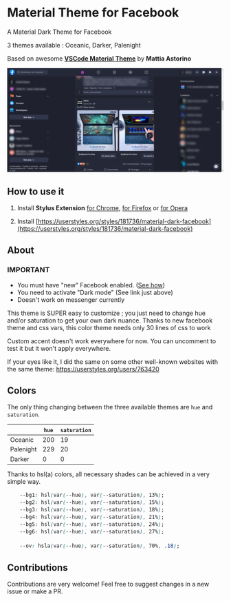 # Material Theme for Facebook
A Material Dark Theme for Facebook

3 themes available : Oceanic, Darker, Palenight

Based on awesome **[VSCode Material Theme](https://github.com/equinusocio/vsc-material-theme)** by **Mattia Astorino**

![Material Theme Facebook](https://github.com/CharlieEtienne/material-facebook/blob/master/screenshot.png)

## How to use it

1. Install **Stylus Extension** [for Chrome](https://chrome.google.com/webstore/detail/stylus/clngdbkpkpeebahjckkjfobafhncgmne), [for Firefox](https://addons.mozilla.org/fr/firefox/addon/styl-us/) or [for Opera](https://addons.opera.com/en-gb/extensions/details/stylus/)

2. Install [https://userstyles.org/styles/181736/material-dark-facebook](https://userstyles.org/styles/181736/material-dark-facebook) 

## About

### IMPORTANT

- You must have "new" Facebook enabled. ([See how](https://www.pocket-lint.com/apps/news/facebook/150761-the-new-facebook-update-how-the-all-new-design-looks-and-works))
- You need to activate "Dark mode" (See link just above)
- Doesn't work on messenger currently

This theme is SUPER easy to customize ; you just need to change hue and/or saturation to get your own dark nuance.
Thanks to new facebook theme and css vars, this color theme needs only 30 lines of css to work

Custom accent doesn't work everywhere for now. You can uncomment to test it but it won't apply everywhere.

If your eyes like it, I did the same on some other well-known websites with the same theme:
https://userstyles.org/users/763420

## Colors
The only thing changing between the three available themes are `hue` and `saturation`.

|           | `hue` | `saturation` |
|-----------|-------|--------------|
| Oceanic   | 200   | 19           |
| Palenight | 229   | 20           |
| Darker    | 0     | 0            |

Thanks to hsl(a) colors, all necessary shades can be achieved in a very simple way.

```css
    --bg1: hsl(var(--hue), var(--saturation), 13%);
    --bg2: hsl(var(--hue), var(--saturation), 15%);
    --bg3: hsl(var(--hue), var(--saturation), 18%);
    --bg4: hsl(var(--hue), var(--saturation), 21%);
    --bg5: hsl(var(--hue), var(--saturation), 24%);
    --bg6: hsl(var(--hue), var(--saturation), 27%);
	
    --ov: hsla(var(--hue), var(--saturation), 70%, .18);
```

## Contributions

Contributions are very welcome! Feel free to suggest changes in a new issue or make a PR.
